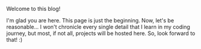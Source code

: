 Welcome to this blog!

I'm glad you are here. This page is just the beginning.
Now, let's be reasonable... I won't chronicle every single detail that I learn in my coding journey, but most, if not all, projects will be hosted here.
So, look forward to that! :)
